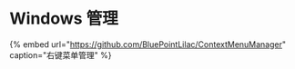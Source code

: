 # Windows 管理

{% embed url="https://github.com/BluePointLilac/ContextMenuManager" caption="右键菜单管理" %}



